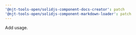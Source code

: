 ```yaml
---
'@njt-tools-open/solidjs-component-docs-creator': patch
'@njt-tools-open/solidjs-component-markdown-loader': patch
---
```


Add usage.
